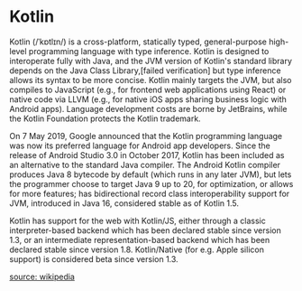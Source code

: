 
Kotlin
======


Kotlin (/ˈkɒtlɪn/) is a cross-platform, statically typed, general-purpose high-level programming language with type inference. Kotlin is designed to interoperate fully with Java, and the JVM version of Kotlin's standard library depends on the Java Class Library,[failed verification]
but type inference allows its syntax to be more concise. Kotlin mainly targets the JVM, but also compiles to JavaScript (e.g., for frontend web applications using React) or native code via LLVM (e.g., for native iOS apps sharing business logic with Android apps). Language development costs are borne by JetBrains, while the Kotlin Foundation protects the Kotlin trademark.
  


On 7 May 2019, Google announced that the Kotlin programming language was now its preferred language for Android app developers. Since the release of Android Studio 3.0 in October 2017, Kotlin has been included as an alternative to the standard Java compiler. The Android Kotlin compiler produces Java 8 bytecode by default (which runs in any later JVM), but lets the programmer choose to target Java 9 up to 20, for optimization, or allows for more features; has bidirectional record class interoperability support for JVM, introduced in Java 16, considered stable as of Kotlin 1.5.
  


Kotlin has support for the web with Kotlin/JS, either through a classic interpreter-based backend which has been declared stable since version 1.3, or an intermediate representation-based backend which has been declared stable since version 1.8. Kotlin/Native (for e.g. Apple silicon support) is considered beta since version 1.3.
  
  
[source: wikipedia](https://en.wikipedia.org/wiki/Kotlin_(programming_language))